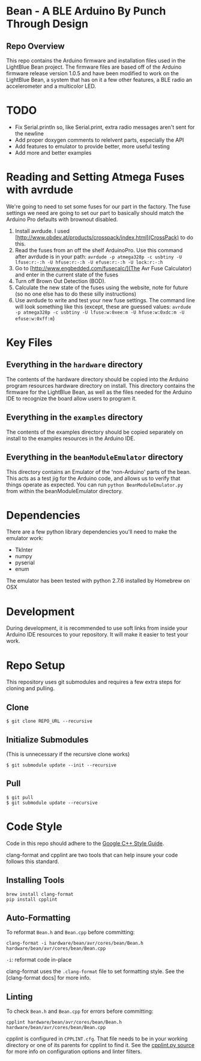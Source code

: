 Bean - A BLE Arduino By Punch Through Design
=============================================

Repo Overview
-------------

This repo contains the Arduino firmware and installation files used in the LightBlue Bean project. The firmware files are based off of the Arduino firmware release version 1.0.5 and have been modified to work on the LightBlue Bean, a system that has on it a few other features, a BLE radio an accelerometer and a multicolor LED.

# TODO

* Fix Serial.println so, like Serial.print, extra radio messages aren't sent for the newline
* Add proper doxygen comments to relelvent parts, especially the API
* Add features to emulator to provide better, more useful testing
* Add more and better examples

# Reading and Setting Atmega Fuses with avrdude

We're going to need to set some fuses for our part in the factory.  The fuse settings we need are going to set our part to basically should match the Arduino Pro defaults with brownout disabled.

1. Install avrdude.  I used [http://www.obdev.at/products/crosspack/index.html](CrossPack) to do this.
1. Read the fuses from an off the shelf ArduinoPro.  Use this command after avrdude is in your path: `avrdude -p atmega328p -c usbtiny -U lfuse:r:-:h -U hfuse:r:-:h -U efuse:r:-:h -U lock:r:-:h`
1. Go to [http://www.engbedded.com/fusecalc/](The Avr Fuse Calculator) and enter in the current state of the fuses
1. Turn off Brown Out Detection (BOD).
1. Calculate the new state of the fuses using the website, note for future (so no one else has to do these silly instructions)
1. Use avrdude to write and test your new fuse settings.  The command line will look something like this (except, these are guessed values: `avrdude -p atmega328p -c usbtiny -U lfuse:w:0xee:m -U hfuse:w:0xdc:m -U efuse:w:0xff:m`)

# Key Files

## Everything in the `hardware` directory

The contents of the hardware directory should be copied into the Arduino program resources hardware directory on install.  This directory contains the firmware for the LightBlue Bean, as well as the files needed for the Arduino IDE to recognize the board allow users to program it.

## Everything in the `examples` directory

The contents of the examples directory should be copied separately on install to the examples resources in the Arduino IDE.

## Everything in the `beanModuleEmulator` directory

This directory contains an Emulator of the 'non-Arduino' parts of the bean.  This acts as a test jig for the Arduino code, and allows us to verify that things operate as expected.  You can run `python BeanModuleEmulator.py` from within the beanModuleEmulator directory.

# Dependencies

There are a few python library dependencies you'll need to make the emulator work:

* TkInter
* numpy
* pyserial
* enum

The emulator has been tested with python 2.7.6 installed by Homebrew on OSX

# Development

During development, it is recommended to use soft links from inside your Arduino IDE resources to your repository.  It will make it easier to test your work.

# Repo Setup

This repository uses git submodules and requires a few extra steps for cloning and pulling.

## Clone

```
$ git clone REPO_URL --recursive
```

## Initialize Submodules 

(This is unnecessary if the recursive clone works)

```		
$ git submodule update --init --recursive
```

## Pull
	
```
$ git pull
$ git submodule update --recursive
```

# Code Style

Code in this repo should adhere to the [Google C++ Style Guide](https://google-styleguide.googlecode.com/svn/trunk/cppguide.html).

clang-format and cpplint are two tools that can help insure your code follows this standard.

## Installing Tools

```
brew install clang-format
pip install cpplint
```

## Auto-Formatting

To reformat `Bean.h` and `Bean.cpp` before committing:

```
clang-format -i hardware/bean/avr/cores/bean/Bean.h hardware/bean/avr/cores/bean/Bean.cpp
```

`-i`: reformat code in-place

clang-format uses the `.clang-format` file to set formatting style. See the [clang-format docs] for more info.

## Linting

To check `Bean.h` and `Bean.cpp` for errors before committing:

```
cpplint hardware/bean/avr/cores/bean/Bean.h hardware/bean/avr/cores/bean/Bean.cpp
```

cpplint is configured in `CPPLINT.cfg`. That file needs to be in your working directory or one of its parents for cpplint to find it. See the [cpplint.py source](https://google-styleguide.googlecode.com/svn/trunk/cpplint/cpplint.py) for more info on configuration options and linter filters.

